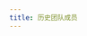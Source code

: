 ```yaml
---
title: 历史团队成员   
---
```

<!-- * [所有队员](/team/all)
* [24赛季团队成员](/team/)
* [23赛季团队成员](/team/23-season) -->
